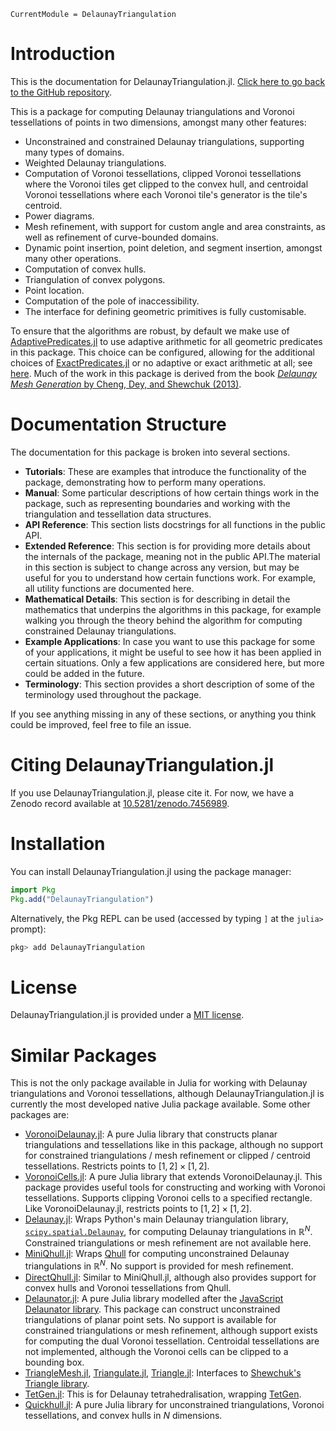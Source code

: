 ```@meta
CurrentModule = DelaunayTriangulation
```

# Introduction 

This is the documentation for DelaunayTriangulation.jl. [Click here to go back to the GitHub repository](https://github.com/JuliaGeometry/DelaunayTriangulation.jl).

This is a package for computing Delaunay triangulations and Voronoi tessellations of points in two dimensions, amongst many other features:

- Unconstrained and constrained Delaunay triangulations, supporting many types of domains.
- Weighted Delaunay triangulations.
- Computation of Voronoi tessellations, clipped Voronoi tessellations where the Voronoi tiles get clipped to the convex hull, and centroidal Voronoi tessellations where each Voronoi tile's generator is the tile's centroid.
- Power diagrams.
- Mesh refinement, with support for custom angle and area constraints, as well as refinement of curve-bounded domains.
- Dynamic point insertion, point deletion, and segment insertion, amongst many other operations.
- Computation of convex hulls.
- Triangulation of convex polygons.
- Point location.
- Computation of the pole of inaccessibility.
- The interface for defining geometric primitives is fully customisable.

To ensure that the algorithms are robust, by default we make use of [AdaptivePredicates.jl](https://github.com/JuliaGeometry/AdaptivePredicates.jl) to use 
adaptive arithmetic for all geometric predicates in this package. This choice can be configured, allowing for the additional choices of [ExactPredicates.jl](https://github.com/lairez/ExactPredicates.jl) or no adaptive or exact arithmetic at all; see [here](manual/predicate_kernels.md). Much of the work in this package is derived from the book [*Delaunay Mesh Generation* by Cheng, Dey, and Shewchuk (2013)](https://people.eecs.berkeley.edu/~jrs/meshbook.html).

# Documentation Structure 

The documentation for this package is broken into several sections.

- **Tutorials**: These are examples that introduce the functionality of the package, demonstrating how to perform many operations. 
- **Manual**: Some particular descriptions of how certain things work in the package, such as representing boundaries and working with the triangulation and tessellation data structures. 
- **API Reference**: This section lists docstrings for all functions in the public API.
- **Extended Reference**: This section is for providing more details about the internals of the package, meaning not in the public API.The material in this section is subject to change across any version, but may be useful for you to understand how certain functions work. For example, all utility functions are documented here.
- **Mathematical Details**: This section is for describing in detail the mathematics that underpins the algorithms in this package, for example walking you through the theory behind the algorithm for computing constrained Delaunay triangulations. 
- **Example Applications**: In case you want to use this package for some of your applications, it might be useful to see how it has been applied in certain situations. Only a few applications are considered here, but more could be added in the future.
- **Terminology**: This section provides a short description of some of the terminology used throughout the package.

If you see anything missing in any of these sections, or anything you think could be improved, feel free to file an issue.

# Citing DelaunayTriangulation.jl

If you use DelaunayTriangulation.jl, please cite it. For now, we have a Zenodo record available at [10.5281/zenodo.7456989](https://doi.org/10.5281/zenodo.7456989).

# Installation

You can install DelaunayTriangulation.jl using the package manager:

```julia
import Pkg 
Pkg.add("DelaunayTriangulation")
```

Alternatively, the Pkg REPL can be used (accessed by typing `]` at the `julia>` prompt):

```julia
pkg> add DelaunayTriangulation
```

# License 

DelaunayTriangulation.jl is provided under a [MIT license](https://github.com/JuliaGeometry/DelaunayTriangulation.jl/blob/main/LICENSE).

# Similar Packages 

This is not the only package available in Julia for working with Delaunay triangulations and Voronoi tessellations, although DelaunayTriangulation.jl is currently the most developed native Julia package available. Some other packages are:

- [VoronoiDelaunay.jl](https://github.com/JuliaGeometry/VoronoiDelaunay.jl): A pure Julia library that constructs planar triangulations and tessellations like in this package, although no support for constrained triangulations / mesh refinement or clipped / centroid tessellations. Restricts points to $[1, 2] \times [1, 2]$.
- [VoronoiCells.jl](https://github.com/JuliaGeometry/VoronoiCells.jl): A pure Julia library that extends VoronoiDelaunay.jl. This package provides useful tools for constructing and working with Voronoi tessellations. Supports clipping Voronoi cells to a specified rectangle. Like VoronoiDelaunay.jl, restricts points to $[1, 2] \times [1, 2]$.
- [Delaunay.jl](https://github.com/eschnett/Delaunay.jl): Wraps Python's main Delaunay triangulation library, [`scipy.spatial.Delaunay`](https://docs.scipy.org/doc/scipy/reference/generated/scipy.spatial.Delaunay.html), for computing Delaunay triangulations in $\mathbb R^N$. Constrained triangulations or mesh refinement are not available here.
- [MiniQhull.jl](https://github.com/gridap/MiniQhull.jl): Wraps [Qhull](http://www.qhull.org/) for computing unconstrained Delaunay triangulations in $\mathbb R^N$. No support is provided for mesh refinement.
- [DirectQhull.jl](https://github.com/JuhaHeiskala/DirectQhull.jl/): Similar to MiniQhull.jl, although also provides support for convex hulls and Voronoi tessellations from Qhull. 
- [Delaunator.jl](https://github.com/JuliaGeometry/Delaunator.jl): A pure Julia library modelled after the [JavaScript Delaunator library](https://github.com/mapbox/delaunator). This package can construct unconstrained triangulations of planar point sets. No support is available for constrained triangulations or mesh refinement, although support exists for computing the dual Voronoi tessellation. Centroidal tessellations are not implemented, although the Voronoi cells can be clipped to a bounding box. 
- [TriangleMesh.jl](https://github.com/konsim83/TriangleMesh.jl), [Triangulate.jl](https://github.com/JuliaGeometry/Triangulate.jl), [Triangle.jl](https://github.com/cvdlab/Triangle.jl): Interfaces to [Shewchuk's Triangle library](https://www.cs.cmu.edu/~quake/triangle.html).
- [TetGen.jl](https://github.com/JuliaGeometry/TetGen.jl): This is for Delaunay tetrahedralisation, wrapping [TetGen](https://wias-berlin.de/software/index.jsp?id=TetGen).
- [Quickhull.jl](https://github.com/augustt198/Quickhull.jl): A pure Julia library for unconstrained triangulations, Voronoi tessellations, and convex hulls in $N$ dimensions.
